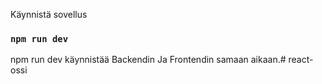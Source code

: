 Käynnistä sovellus 

### `npm run dev`

npm run dev käynnistää Backendin Ja Frontendin samaan aikaan.#   r e a c t - o s s i  
 
